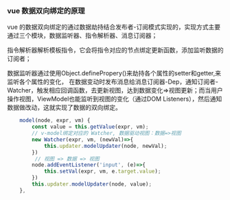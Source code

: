 ### vue 数据双向绑定的原理

vue 的数据双向绑定的通过数据劫持结合发布者-订阅模式实现的，实现方式主要通过三个模块，数据监听器、指令解析器、消息订阅器；

指令解析器解析模板指令，它会将指令对应的节点绑定更新函数，添加监听数据的订阅者；

数据监听器通过使用Object.definePropery()来劫持各个属性的setter和getter,来监听各个属性的变化， 在数据变动时发布消息给消息订阅器-Dep，通知订阅者-Watcher，触发相应回调函数，去更新视图，达到数据变化=>视图更新；而当用户操作视图，ViewModel也能监听到视图的变化（通过DOM Listeners），然后通知数据做改动，这就实现了数据的双向绑定。

```js
    model(node, expr, vm) {
        const value = this.getValue(expr, vm);
        // v-model绑定对应的 Watcher, 数据驱动视图：数据=>视图
        new Watcher(expr, vm, (newVal)=>{
            this.updater.modelUpdater(node, newVal);
        })
         // 视图 => 数据 => 视图
        node.addEventListener('input', (e)=>{
            this.setVal(expr, vm, e.target.value);
        })
        this.updater.modelUpdater(node, value);
    },
```










































